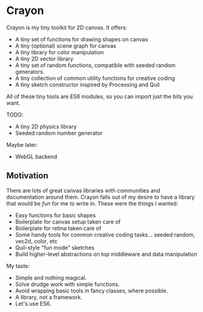 Crayon
======

Crayon is my tiny toolkit for 2D canvas. It offers:

- A tiny set of functions for drawing shapes on canvas
- A tiny (optional) scene graph for canvas
- A tiny library for color manipulation
- A tiny 2D vector library
- A tiny set of random functions, compatible with seeded random generators.
- A tiny collection of common utility functions for creative coding
- A tiny sketch constructor inspired by Processing and Quil

All of these tiny tools are ES6 modules, so you can import just the bits you want.

TODO:

- A tiny 2D physics library
- Seeded random number generator

Maybe later:

- WebGL backend

Motivation
-----------

There are lots of great canvas libraries with communities and documentation around them. Crayon falls out of my desire to have a library that would be _fun_ for me to write in. These were the things I wanted:

- Easy functions for basic shapes
- Boilerplate for canvas setup taken care of
- Boilerplate for retina taken care of
- Some handy tools for common creative coding tasks... seeded random, vec2d, color, etc
- Quil-style "fun mode" sketches
- Build higher-level abstractions on top middleware and data manipulation

My taste:

- Simple and nothing magical.
- Solve drudge work with simple functions.
- Avoid wrapping basic tools in fancy classes, where possible.
- A library, not a framework.
- Let's use ES6.